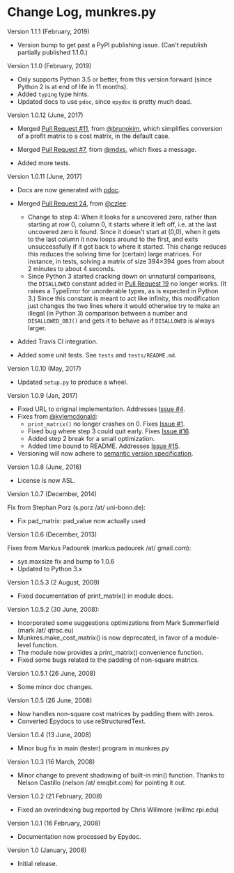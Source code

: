 # Change Log, munkres.py

Version 1.1.1 (February, 2019)

- Version bump to get past a PyPI publishing issue. (Can't republish
  partially published 1.1.0.)

Version 1.1.0 (February, 2019)

- Only supports Python 3.5 or better, from this version forward (since Python
  2 is at end of life in 11 months).
- Added `typing` type hints.
- Updated docs to use `pdoc`, since `epydoc` is pretty much dead.

Version 1.0.12 (June, 2017)

- Merged [Pull Request #11](https://github.com/bmc/munkres/pull/11), from
  [@brunokim](https://github.com/brunokim), which simplifies conversion of a 
  profit matrix to a cost matrix, in the default case.
  
- Merged [Pull Request #7](https://github.com/bmc/munkres/pull/7), from
  [@mdxs](https://github.com/mdxs), which fixes a message.
  
- Added more tests.

Version 1.0.11 (June, 2017)

- Docs are now generated with [pdoc](https://github.com/BurntSushi/pdoc).

- Merged [Pull Request 24](https://github.com/bmc/munkres/pull/24), from
  [@czlee](https://github.com/czlee): 
    - Change to step 4: When it looks for a uncovered zero, rather than starting 
      at row 0, column 0, it starts where it left off, i.e. at the last 
      uncovered zero it found. Since it doesn't start at (0,0), when it gets to 
      the last column it now loops around to the first, and exits unsuccessfully 
      if it got back to where it started. This change reduces this reduces the 
      solving time for (certain) large matrices. For instance, in tests, 
      solving a matrix of size 394×394  goes from about 2 minutes to about 4 
      seconds.
    - Since Python 3 started cracking down on unnatural comparisons, the 
      `DISALLOWED` constant added in 
      [Pull Request 19](https://github.com/bmc/munkres/issues/19) no longer 
      works. (It raises a TypeError for unorderable types, as is expected in 
      Python 3.) Since this constant is meant to act like infinity, this 
      modification just changes the two lines where it would otherwise try to 
      make an illegal (in Python 3) comparison between a number and 
      `DISALLOWED_OBJ()` and gets it to behave as if `DISALLOWED` is always 
      larger.

- Added Travis CI integration.

- Added some unit tests. See `tests` and `tests/README.md`.

Version 1.0.10 (May, 2017)

- Updated `setup.py` to produce a wheel.

Version 1.0.9 (Jan, 2017)

- Fixed URL to original implementation. Addresses
  [Issue #4](https://github.com/bmc/munkres/issues/4).
- Fixes from [@kylemcdonald](https://github.com/kylemcdonald):
    - `print_matrix()` no longer crashes on 0. Fixes
      [Issue #1](https://github.com/bmc/munkres/issues/4).
    - Fixed bug where step 3 could quit early. Fixes 
      [Issue #16](https://github.com/bmc/munkres/issues/16).
    - Added step 2 break for a small optimization.
    - Added time bound to README. Addresses 
      [Issue #15](https://github.com/bmc/munkres/issues/15).
- Versioning will now adhere to
  [semantic version specification](http://semver.org).

Version 1.0.8 (June, 2016)

- License is now ASL.

Version 1.0.7 (December, 2014)

Fix from Stephan Porz (s.porz /at/ uni-bonn.de):
- Fix pad_matrix: pad_value now actually used

Version 1.0.6 (December, 2013)

Fixes from Markus Padourek (markus.padourek /at/ gmail.com):
- sys.maxsize fix and bump to 1.0.6
- Updated to Python 3.x 

Version 1.0.5.3 (2 August, 2009)

- Fixed documentation of print_matrix() in module docs.

Version 1.0.5.2 (30 June, 2008):

- Incorporated some suggestions optimizations from Mark Summerfield
  (mark /at/ qtrac.eu)
- Munkres.make_cost_matrix() is now deprecated, in favor of a module-level
  function.
- The module now provides a print_matrix() convenience function.
- Fixed some bugs related to the padding of non-square matrics.

Version 1.0.5.1 (26 June, 2008)

- Some minor doc changes.

Version 1.0.5 (26 June, 2008)

- Now handles non-square cost matrices by padding them with zeros.
- Converted Epydocs to use reStructuredText.

Version 1.0.4 (13 June, 2008)

- Minor bug fix in main (tester) program in munkres.py

Version 1.0.3 (16 March, 2008)

- Minor change to prevent shadowing of built-in min() function. Thanks to
  Nelson Castillo (nelson /at/ emqbit.com) for pointing it out.

Version 1.0.2 (21 February, 2008)

- Fixed an overindexing bug reported by Chris Willmore (willmc <at> rpi.edu)

Version 1.0.1 (16 February, 2008)

- Documentation now processed by Epydoc.

Version 1.0 (January, 2008)

- Initial release.
